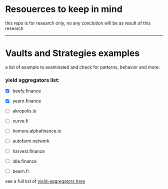 # Resouerces to keep in mind

this repo is for research only, no any conclution will be as result of this research

---

# Vaults and Strategies examples
a list of example to examinated and check for patterns, behavior and more:

### yield aggregators list:
- [x] beefy.finance
- [x] yearn.finance
- [ ] akropolis.io
- [ ] curve.fi
- [ ] homora.alphafinance.io
- [ ] autofarm.network
- [ ] harvest.finance
- [ ] idle.finance
- [ ] bearn.fi


see a full list of [yield-aggregators here](https://defiprime.com/yield-aggregators)
